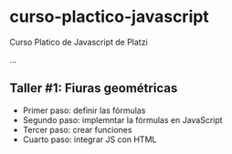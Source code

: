# curso-plactico-javascript
Curso Platico de Javascript de Platzi

...

## Taller #1: Fiuras geométricas

- Primer paso: definir las fórmulas
- Segundo paso: implemntar la fórmulas en JavaScript
- Tercer paso: crear funciones
- Cuarto paso: integrar JS con HTML 